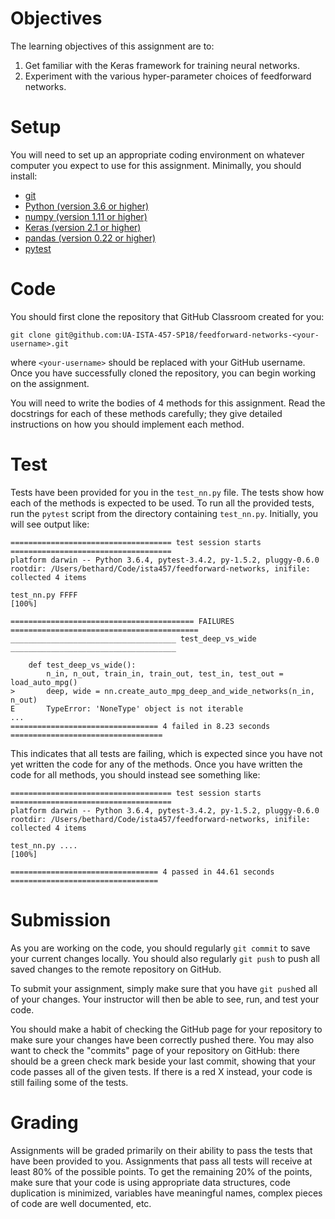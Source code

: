# Objectives

The learning objectives of this assignment are to:
1.  Get familiar with the Keras framework for training neural networks.
2.  Experiment with the various hyper-parameter choices of feedforward networks.

# Setup

You will need to set up an appropriate coding environment on whatever computer
you expect to use for this assignment.
Minimally, you should install:

* [git](https://git-scm.com/downloads)
* [Python (version 3.6 or higher)](https://www.python.org/downloads/)
* [numpy (version 1.11 or higher)](http://www.numpy.org/)
* [Keras (version 2.1 or higher)](https://keras.io/)
* [pandas (version 0.22 or higher)](https://pandas.pydata.org/)
* [pytest](https://docs.pytest.org/)

# Code

You should first clone the repository that GitHub Classroom created for you:
```
git clone git@github.com:UA-ISTA-457-SP18/feedforward-networks-<your-username>.git
```
where `<your-username>` should be replaced with your GitHub username.
Once you have successfully cloned the repository, you can begin working on the
assignment.

You will need to write the bodies of 4 methods for this assignment.
Read the docstrings for each of these methods carefully; they give detailed
instructions on how you should implement each method.

# Test

Tests have been provided for you in the `test_nn.py` file.
The tests show how each of the methods is expected to be used.
To run all the provided tests, run the ``pytest`` script from the directory
containing ``test_nn.py``.
Initially, you will see output like:
```
==================================== test session starts ====================================
platform darwin -- Python 3.6.4, pytest-3.4.2, py-1.5.2, pluggy-0.6.0
rootdir: /Users/bethard/Code/ista457/feedforward-networks, inifile:
collected 4 items                                                                           

test_nn.py FFFF                                                                       [100%]

========================================= FAILURES ==========================================
_____________________________________ test_deep_vs_wide _____________________________________

    def test_deep_vs_wide():
        n_in, n_out, train_in, train_out, test_in, test_out = load_auto_mpg()
>       deep, wide = nn.create_auto_mpg_deep_and_wide_networks(n_in, n_out)
E       TypeError: 'NoneType' object is not iterable
...
================================= 4 failed in 8.23 seconds ==================================
```
This indicates that all tests are failing, which is expected since you have not
yet written the code for any of the methods.
Once you have written the code for all methods, you should instead see
something like:
```
==================================== test session starts ====================================
platform darwin -- Python 3.6.4, pytest-3.4.2, py-1.5.2, pluggy-0.6.0
rootdir: /Users/bethard/Code/ista457/feedforward-networks, inifile:
collected 4 items                                                                           

test_nn.py ....                                                                       [100%]

================================= 4 passed in 44.61 seconds =================================
```

# Submission

As you are working on the code, you should regularly `git commit` to save your
current changes locally.
You should also regularly `git push` to push all saved changes to the remote
repository on GitHub.

To submit your assignment, simply make sure that you have `git push`ed all of
your changes.
Your instructor will then be able to see, run, and test your code.

You should make a habit of checking the GitHub page for your repository to make
sure your changes have been correctly pushed there.
You may also want to check the "commits" page of your repository on GitHub:
there should be a green check mark beside your last commit, showing that your
code passes all of the given tests.
If there is a red X instead, your code is still failing some of the tests.

# Grading

Assignments will be graded primarily on their ability to pass the tests that
have been provided to you.
Assignments that pass all tests will receive at least 80% of the possible
points.
To get the remaining 20% of the points, make sure that your code is using
appropriate data structures, code duplication is minimized, variables have
meaningful names, complex pieces of code are well documented, etc.
